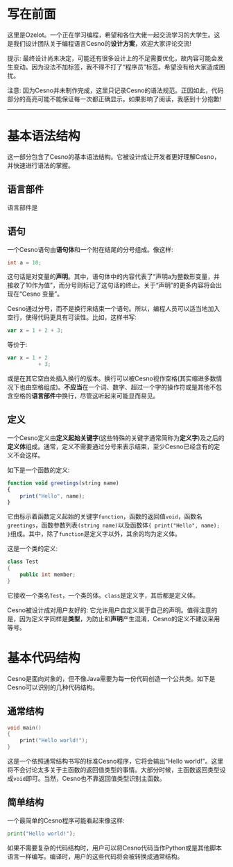 写在前面
================

这里是Ozelot。一个正在学习编程，希望和各位大佬一起交流学习的大学生。这是我们设计团队关于编程语言Cesno的**设计方案**，欢迎大家评论交流!

提示: 最终设计尚未决定，可能还有很多设计上的不足需要优化，故内容可能会发生变动。因为没法不加标签，我不得不打了“程序员”标签。希望没有给大家造成困扰。

注意: 因为Cesno并未制作完成，这里只记录Cesno的语法规范。正因如此，代码部分的高亮可能不能保证每一次都正确显示。如果影响了阅读，我感到十分抱歉!

----

基本语法结构
================

这一部分包含了Cesno的基本语法结构。它被设计成让开发者更好理解Cesno，并快速进行语法的掌握。

## 语言部件

语言部件是


语句
----------------

一个Cesno语句由**语句体**和一个附在结尾的分号组成。像这样:

```c++
int a = 10;
```

这句话是对变量的**声明**。其中，语句体中的内容代表了“声明a为整数形变量，并接收了10作为值”，而分号则标记了这句话的终止。关于“声明”的更多内容将会出现在“Cesno 变量”。

Cesno通过分号，而不是换行来结束一个语句。所以，编程人员可以适当地加入空行，使得代码更具有可读性。比如，这样书写:

```typescript
var x = 1 + 2 + 3;
```

等价于:

```typescript
var x = 1 + 2
          + 3;
```

或是在其它空白处插入换行的版本。换行可以被Cesno视作空格(其实缩进多数情况下也由空格组成)。**不应当**在一个词、数字、超过一个字的操作符或是其他不包含空格的**语言部件**中换行，尽管这听起来可能显而易见。

定义
----------------

一个Cesno定义由**定义起始关键字**(这些特殊的关键字通常简称为**定义字**)及之后的**定义体**组成。通常，定义不需要通过分号来表示结束，至少Cesno已经含有的定义不会这样。

如下是一个函数的定义:

```ts
function void greetings(string name)
{
    print("Hello", name);
}
```

它由标示着函数定义起始的关键字`function`，函数的返回值`void`，函数名`greetings`，函数参数列表`(string name)`以及函数体`{ print("Hello", name); }`组成。其中，除了`function`是定义字以外，其余的均为定义体。

这是一个类的定义:

```c++
class Test
{
    public int member;
}
```

它接收一个类名`Test`，一个类的体。`class`是定义字，其后都是定义体。

Cesno被设计成对用户友好的: 它允许用户自定义属于自己的声明。值得注意的是，因为定义字同样是**类型**，为防止和**声明**产生混淆，Cesno的定义不建议采用等号。

基本代码结构
================

Cesno是面向对象的，但不像Java需要为每一份代码创造一个公共类。如下是Cesno可以识别的几种代码结构。

通常结构
----------------

```c++
void main()
{
    print("Hello world!");
}
```

这是一个依照通常结构书写的标准Cesno程序，它将会输出"Hello world!"。这里将不会讨论太多关于主函数的返回值类型的事情。大部分时候，主函数返回类型设成`void`即可。当然，Cesno也不靠返回值类型识别主函数。

简单结构
----------------

一个最简单的Cesno程序可能看起来像这样:

```python
print("Hello world!");
```

如果不需要复杂的代码结构时，用户可以将Cesno代码当作Python或是其他脚本语言一样编写。编译时，用户的这些代码将会被转换成通常结构。